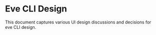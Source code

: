 # Eve CLI Design

This document captures various UI design discussions and decisions for eve CLI design.